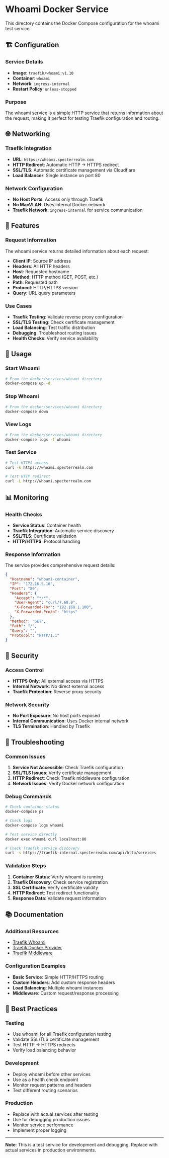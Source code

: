 # Whoami Docker Service

This directory contains the Docker Compose configuration for the whoami test service.

## 🏗️ Configuration

### Service Details

- **Image**: `traefik/whoami:v1.10`
- **Container**: `whoami`
- **Network**: `ingress-internal`
- **Restart Policy**: `unless-stopped`

### Purpose

The whoami service is a simple HTTP service that returns information about the request, making it perfect for testing Traefik configuration and routing.

## 🌐 Networking

### Traefik Integration

- **URL**: `https://whoami.specterrealm.com`
- **HTTP Redirect**: Automatic HTTP → HTTPS redirect
- **SSL/TLS**: Automatic certificate management via Cloudflare
- **Load Balancer**: Single instance on port 80

### Network Configuration

- **No Host Ports**: Access only through Traefik
- **No MacVLAN**: Uses internal Docker network
- **Traefik Network**: `ingress-internal` for service communication

## 🔧 Features

### Request Information

The whoami service returns detailed information about each request:

- **Client IP**: Source IP address
- **Headers**: All HTTP headers
- **Host**: Requested hostname
- **Method**: HTTP method (GET, POST, etc.)
- **Path**: Requested path
- **Protocol**: HTTP/HTTPS version
- **Query**: URL query parameters

### Use Cases

- **Traefik Testing**: Validate reverse proxy configuration
- **SSL/TLS Testing**: Check certificate management
- **Load Balancing**: Test traffic distribution
- **Debugging**: Troubleshoot routing issues
- **Health Checks**: Verify service availability

## 🚀 Usage

### Start Whoami

```bash
# From the docker/services/whoami directory
docker-compose up -d
```

### Stop Whoami

```bash
# From the docker/services/whoami directory
docker-compose down
```

### View Logs

```bash
# From the docker/services/whoami directory
docker-compose logs -f whoami
```

### Test Service

```bash
# Test HTTPS access
curl -k https://whoami.specterrealm.com

# Test HTTP redirect
curl -L http://whoami.specterrealm.com
```

## 📊 Monitoring

### Health Checks

- **Service Status**: Container health
- **Traefik Integration**: Automatic service discovery
- **SSL/TLS**: Certificate validation
- **HTTP/HTTPS**: Protocol handling

### Response Information

The service provides comprehensive request details:

```json
{
  "Hostname": "whoami-container",
  "IP": "172.16.5.10",
  "Port": "80",
  "Headers": {
    "Accept": "*/*",
    "User-Agent": "curl/7.68.0",
    "X-Forwarded-For": "192.168.1.100",
    "X-Forwarded-Proto": "https"
  },
  "Method": "GET",
  "Path": "/",
  "Query": "",
  "Protocol": "HTTP/1.1"
}
```

## 🔐 Security

### Access Control

- **HTTPS Only**: All external access via HTTPS
- **Internal Network**: No direct external access
- **Traefik Protection**: Reverse proxy security

### Network Security

- **No Port Exposure**: No host ports exposed
- **Internal Communication**: Uses Docker internal network
- **TLS Termination**: Handled by Traefik

## 🚨 Troubleshooting

### Common Issues

1. **Service Not Accessible**: Check Traefik configuration
2. **SSL/TLS Issues**: Verify certificate management
3. **HTTP Redirect**: Check Traefik middleware configuration
4. **Network Issues**: Verify Docker network configuration

### Debug Commands

```bash
# Check container status
docker-compose ps

# Check logs
docker-compose logs whoami

# Test service directly
docker exec whoami curl localhost:80

# Check Traefik service discovery
curl -s https://traefik-internal.specterrealm.com/api/http/services
```

### Validation Steps

1. **Container Status**: Verify whoami is running
2. **Traefik Discovery**: Check service registration
3. **SSL Certificate**: Verify certificate validity
4. **HTTP Redirect**: Test redirect functionality
5. **Response Data**: Validate request information

## 📚 Documentation

### Additional Resources

- [Traefik Whoami](https://github.com/traefik/whoami)
- [Traefik Docker Provider](https://doc.traefik.io/traefik/providers/docker/)
- [Traefik Middleware](https://doc.traefik.io/traefik/middlewares/overview/)

### Configuration Examples

- **Basic Service**: Simple HTTP/HTTPS routing
- **Custom Headers**: Add custom response headers
- **Load Balancing**: Multiple whoami instances
- **Middleware**: Custom request/response processing

## 🎯 Best Practices

### Testing

- Use whoami for all Traefik configuration testing
- Validate SSL/TLS certificate management
- Test HTTP → HTTPS redirects
- Verify load balancing behavior

### Development

- Deploy whoami before other services
- Use as a health check endpoint
- Monitor request patterns and headers
- Test different routing scenarios

### Production

- Replace with actual services after testing
- Use for debugging production issues
- Monitor service performance
- Implement proper logging

---

**Note**: This is a test service for development and debugging. Replace with actual services in production environments.
